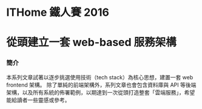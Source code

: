 ITHome 鐵人賽 2016
=================

從頭建立一套 web-based 服務架構
===========================

### 簡介

本系列文章試著以逐步挑選使用技術（tech stack）為核心思想，建置一套 web frontend 架構。
除了單純的前端架構外，系列文章也會包含資料庫與 API 等後端架構，以及所有系統的佈署範例，以期達到一次從頭打造整套「雲端服務」，希望能給讀者一些靈感或參考。
